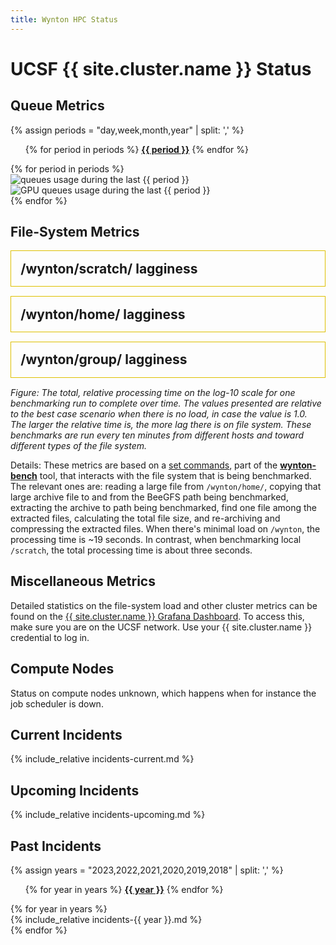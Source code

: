 ```yaml
---
title: Wynton HPC Status
---
```


<!-- markdownlint-disable-file MD024 MD025 -->

# UCSF {{ site.cluster.name }} Status

## Queue Metrics

{% assign periods = "day,week,month,year" | split: ',' %}

<ul class="nav nav-pills">
{% for period in periods %}
  <li{% if period == periods[0] %} class="active"{% endif %}><a data-toggle="pill" href="#by-{{ period }}"><span style="font-weight: bold;">{{ period }}</span></a></li>
{% endfor %}
</ul>
<div class="tab-content" style="margin-top: 1ex;">
{% for period in periods %}
  <div id="by-{{ period }}" class="tab-pane fade in{% if period == periods[0] %} active{% endif %}">
    <img src="{{ site.assets.status_root_path }}/status/figures/queues-{{ period }}.png" alt="queues usage during the last {{ period }}"/><br>
    <img src="{{ site.assets.status_root_path }}/status/figures/gpuq-{{ period }}.png" alt="GPU queues usage during the last {{ period }}"/><br>
  </div>
{% endfor %}
</div>


## File-System Metrics

  <div class="status-panel" style="border: 1px solid #dec000; padding: 2ex; margin-bottom: 2ex;">
   <div style="font-size: 150%; font-weight: bold;">
    <span>/wynton/scratch/ lagginess</span><span style="float: right;"></span>
   </div>
   <div id="BeeGFSLoad_dev1.wynton.ucsf.edu__wynton_scratch_hb"></div>
  </div>

  <div class="status-panel" style="border: 1px solid #dec000; padding: 2ex; margin-bottom: 2ex;">
   <div style="font-size: 150%; font-weight: bold;">
    <span>/wynton/home/ lagginess</span><span style="float: right;"></span>
   </div>
   <div id="BeeGFSLoad_dev1.wynton.ucsf.edu__wynton_home_cbi_hb"></div>
  </div>

  <div class="status-panel" style="border: 1px solid #dec000; padding: 2ex; margin-bottom: 2ex;">
   <div style="font-size: 150%; font-weight: bold;">
    <span>/wynton/group/ lagginess</span><span style="float: right;"></span>
   </div>
   <div id="BeeGFSLoad_dev1.wynton.ucsf.edu__wynton_group_cbi_hb"></div>
  </div>

_Figure: The total, relative processing time on the log-10 scale for one benchmarking run to complete over time. The values presented are relative to the best case scenario when there is no load, in case the value is 1.0. The larger the relative time is, the more lag there is on file system. These benchmarks are run every ten minutes from different hosts and toward different types of the file system._

Details: These metrics are based on a [set commands](https://github.com/ucsf-wynton/wynton-bench/blob/d96937b51e6ee3a421afec3c793accb0acd82c51/bench-scripts/bench-files-tarball.sh#L93-L129), part of the **[wynton-bench](https://github.com/ucsf-wynton/wynton-bench)** tool, that interacts with the file system that is being benchmarked.  The relevant ones are: reading a large file from `/wynton/home/`, copying that large archive file to and from the BeeGFS path being benchmarked, extracting the archive to path being benchmarked, find one file among the extracted files, calculating the total file size, and re-archiving and compressing the extracted files.  When there's minimal load on `/wynton`, the processing time is ~19 seconds. In contrast, when benchmarking local `/scratch`, the total processing time is about three seconds.


## Miscellaneous Metrics

Detailed statistics on the file-system load and other cluster metrics can be found on the [{{ site.cluster.name }} Grafana Dashboard](https://mon.wynton.ucsf.edu/grafana).  To access this, make sure you are on the UCSF network.  Use your {{ site.cluster.name }} credential to log in.


## Compute Nodes

<div id="hosttablediv">
<div id="hosttablemessage">Status on compute nodes unknown, which happens when for instance the job scheduler is down.</div>
</div>


## Current Incidents

{% include_relative incidents-current.md %}


## Upcoming Incidents

{% include_relative incidents-upcoming.md %}


## Past Incidents

{% assign years = "2023,2022,2021,2020,2019,2018" | split: ',' %}

<ul class="nav nav-pills">
{% for year in years %}
  <li{% if year == years[0] %} class="active"{% endif %}><a data-toggle="pill" href="#{{ year }}"><span style="font-weight: bold;">{{ year }}</span></a></li>
{% endfor %}
</ul>

<div class="tab-content" style="margin-top: 1ex;">
{% for year in years %}
<div id="{{ year }}" class="tab-pane {% if year == years[0] %}fadein active{% else %}fade{% endif %}">
<section markdown="1">
{% include_relative incidents-{{ year }}.md %}
</section>
</div>
{% endfor %}


<!-- DO NOT EDIT ANYTHING BELOW -->

<script src="https://d3js.org/d3.v3.min.js"><!-- ~150 kB --></script>
<script src="https://cdn.datatables.net/1.10.16/js/jquery.dataTables.min.js"><!-- ~80 kB --></script>
<script src="https://cdn.datatables.net/1.10.16/js/dataTables.bootstrap.min.js"><!-- 2 kB --></script>

<!-- markdownlint-disable-file MD052 -->
<script type="text/javascript" charset="utf-8">
d3.text("/hpc/assets/data/host_table.tsv", "text/csv", function(host_table) {
  // drop header comments
  host_table = host_table.replace(/^[#][^\r\n]*[\r\n]+/mg, '');
  host_table = d3.tsv.parse(host_table);

  d3.text("https://raw.githubusercontent.com/UCSF-HPC/wynton-slash2/master/status/qstat_nodes_in_state_au.tsv", "text/csv", function(host_status) {
    
    // drop header comments
    host_status = host_status.replace(/^[#][^\r\n]*[\r\n]+/mg, '');
    host_status = d3.tsv.parse(host_status);

    var tbody, tr, td, td_status;
    var value;
    var nodes = 0, gpu_nodes = 0;
    var cores = 0, gpu_cores = 0;
    var nodes_with_issues = 0, cores_with_issues = 0;
    var gpu_nodes_with_issues = 0, gpu_cores_with_issues = 0;
    var cores_node;
    var hostname;
    
    /* For each row */
    host_table.forEach(function(row) {
      hostname = row["Node"];
      
      nodes += 1;
      cores_node = parseInt(row["Physical Cores"]);
      cores += cores_node;

      if (hostname.includes("gpu")) {
        gpu_nodes += 1;
        gpu_cores += cores_node;
      }
      
      // No issues?
      if (host_status.filter(function(d) { return d.queuename == hostname }).length == 0) return;

      /* Ignore column on /tmp size, iff it exists */
      delete row["Local `/tmp`"];

      if (nodes_with_issues == 0) {
        var table = d3.select("#hosttablediv").append("details").append("table");
        table.id = "hosttable";
        tr = table.append("thead").append("tr");
        tr.append("th").text("Status");
        for (key in row) tr.append("th").text(key.replace(/\`/g, ""));
        tbody = table.append("tbody");
      }

      nodes_with_issues += 1;      
      cores_with_issues += cores_node;
      if (hostname.includes("gpu")) {
        gpu_nodes_with_issues += 1;      
        gpu_cores_with_issues += cores_node;
      }
  
      tr = tbody.append("tr");
      td_status = tr.append("td").text("⚠");  // "⚠" or "✖"
      for (key in row) td = tr.append("td").text(row[key]);
    });


    /* WORKAROUND: The host table is not updates; instead pull in the static information. /HB 2020-12-16 */
    nodes = {{ site.data.specs.nodes }};
    cores = {{ site.data.specs.physical_cores }};
    gpu_nodes = {{ site.data.specs.gpu_nodes }};
    
    var div = document.getElementById("hosttablemessage");
    div.innerText = "";
    if (nodes_with_issues > 0) {
      var text = document.createTextNode("Currently, " + nodes_with_issues + " (" + (100*nodes_with_issues/nodes).toFixed(1) + "%) " +  " of " + nodes + " compute nodes, corresponding to " + cores_with_issues + " (" + (100*cores_with_issues/cores).toFixed(1) + "%) " + " of " + cores + " CPU cores, are unavailable. Out of these, " + gpu_nodes_with_issues + " (" + (100*gpu_cores_with_issues/gpu_cores).toFixed(1) + "%) of " + gpu_nodes + " GPU compute nodes are unavailable.");
      div.appendChild(text);
      text = document.createTextNode(" A compute node is considered unavailable when its queuing state is \"unheard/unreachable\" or \"error\" (according to ");
      div.appendChild(text);
      var code = document.createElement("code");
      code.innerText = "qstat -f -qs uE";
      div.appendChild(code);
      text = document.createTextNode(" queried every five minutes), which means they will not take on any new jobs.");
      div.appendChild(text);
    } else {
      var text = document.createTextNode("All " + nodes + " nodes, with a total of " + cores + " cores, are functional.");
      div.appendChild(text);
    }
    
    $(document).ready(function() {
      $('#hosttable').DataTable({
        paging: false,
        searching: false,
        order: [[ 1, "asc" ]]
      });
    });
  });
});
</script>

<script src="https://cdn.plot.ly/plotly-latest.min.js"></script>

<script>
url_path = "https://raw.githubusercontent.com/UCSF-HPC/wynton-slash2/master/wynton-bench";
host = "dev1.wynton.ucsf.edu";
drives = ["wynton_scratch_hb", "wynton_home_cbi_hb", "wynton_group_cbi_hb"];
// Baseline is when there is no load on the file system (rough estimate)
baseline = 19.0;

drives.forEach(function(drive) {
  var name = host + "__" + drive;
  var id = "BeeGFSLoad_" + name;
  var file = "wynton-bench_" + name + ".tsv";
  var url = url_path + "/" + file;

  Plotly.d3.tsv(url, function(err, rows) {
    function unpack(rows, key) {
      return rows.map(function(row) { 
        var value = row[key];
        if (key == "duration") {
          value = parseFloat(value);
          value = value / baseline;
          if (value < 1.0) {
            value = 1.0;
          }
        }
        return value;
      });
    }

    var beegfs_load = {
      type: "scatter",
      mode: "lines",
      name: 'BeeGFS Load',
      x: unpack(rows, 'timestamp'),
      y: unpack(rows, 'duration'),
      line: {color: '#23527c'}
    }
  
    var data = [beegfs_load];
  
    var layout = {
      height: 200,
      margin: { l: 50, r: 30, b: 40, t: 60, pad: 4 },
      xaxis: {
        autorange: true,
        rangeselector: {buttons: [
            {
              count: 1,
              label: '1d',
              step: 'day',
              stepmode: 'backward'
            },
            {
              count: 7,
              label: '1w',
              step: 'day',
              stepmode: 'backward'
            },
            {
              count: 1,
              label: '1m',
              step: 'month',
              stepmode: 'backward'
            },
            {
              count: 12,
              label: '1y',
              step: 'month',
              stepmode: 'backward'
            },
            {
              step: 'all',
              label: 'all'
            }
          ]},
        type: 'date'
      },
      yaxis: {
        autorange: false,
        range: [-0.1, 2.5],
        type: 'log'
      }
    };
    
    Plotly.newPlot(id, data, layout);
  })
});
</script>
